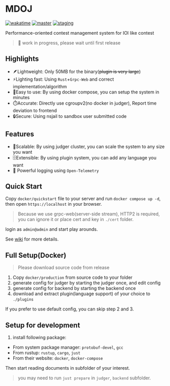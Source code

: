 # MDOJ

[![wakatime](https://wakatime.com/badge/user/6c7a0447-9414-43ab-a937-9081f3e9fc7d/project/5ca22e8e-119f-4183-a942-bbce042f8705.svg)](https://wakatime.com/badge/user/6c7a0447-9414-43ab-a937-9081f3e9fc7d/project/5ca22e8e-119f-4183-a942-bbce042f8705)
[![master](https://github.com/mdcpp/mdoj/actions/workflows/master.yml/badge.svg)](https://github.com/mdcpp/mdoj/actions/workflows/master.yml)
[![staging](https://github.com/mdcpp/mdoj/actions/workflows/staging.yml/badge.svg)](https://github.com/mdcpp/mdoj/actions/workflows/staging.yml)

Performance-oriented contest management system for IOI like contest

> :construction: work in progress, please wait until first release

## Highlights

- :feather:Lightweight: Only 50MB for the binary(~~plugin is very large~~)
- :zap:Lighting fast: Using `Rust`+`Grpc-Web` and correct implementation/algorithm
- :rocket:Easy to use: By using docker compose, you can setup the system in minutes
- :stopwatch:Accurate: Directly use cgroupv2(no docker in judger), Report time deviation to frontend
- :lock:Secure: Using nsjail to sandbox user submitted code

## Features

- :whale:Scalable: By using judger cluster, you can scale the system to any size you want
- :file_cabinet:Extensible: By using plugin system, you can add any language you want
- :telescope: Powerful logging using ``Open-Telemetry``

## Quick Start

Copy ``docker/quickstart`` file to your server and run `docker compose up -d`, then open `https://localhost` in your browser.

> Because we use grpc-web(server-side stream), HTTP2 is required, you can ignore it or place cert and key in `./cert` folder.

login as `admin@admin` and start play arounds.

See [wiki](https://github.com/mdcpp/mdoj/wiki) for more details.

## Full Setup(Docker)

> Please download source code from release

1. Copy ``docker/production`` from source code to your folder
2. generate config for judger by starting the judger once, and edit config
3. generate config for backend by starting the backend once
4. download and extract plugin(language support) of your choice to `./plugins`

If you prefer to use default config, you can skip step 2 and 3.

## Setup for development

1. install following package:

- From system package manager: `protobuf-devel`, `gcc`
- From rustup: `rustup`, `cargo`, `just`
- From their website: `docker`, `docker-compose`

Then start reading documents in subfolder of your interest.

> you may need to run ``just prepare`` in ``judger``, ``backend`` subfolder.
